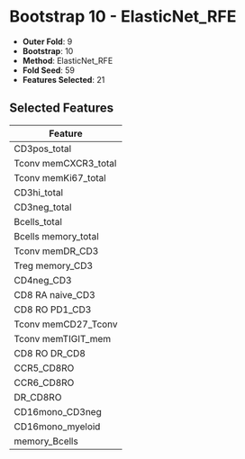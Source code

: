 # Bootstrap 10 - ElasticNet_RFE

- **Outer Fold**: 9
- **Bootstrap**: 10
- **Method**: ElasticNet_RFE
- **Fold Seed**: 59
- **Features Selected**: 21

## Selected Features

| Feature |
|---------|
| CD3pos_total |
| Tconv memCXCR3_total |
| Tconv memKi67_total |
| CD3hi_total |
| CD3neg_total |
| Bcells_total |
| Bcells memory_total |
| Tconv memDR_CD3 |
| Treg memory_CD3 |
| CD4neg_CD3 |
| CD8 RA naive_CD3 |
| CD8 RO PD1_CD3 |
| Tconv memCD27_Tconv |
| Tconv memTIGIT_mem |
| CD8 RO DR_CD8 |
| CCR5_CD8RO |
| CCR6_CD8RO |
| DR_CD8RO |
| CD16mono_CD3neg |
| CD16mono_myeloid |
| memory_Bcells |
